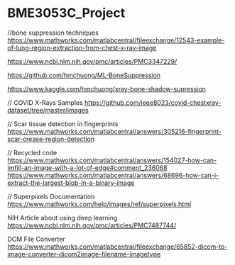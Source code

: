 # BME3053C_Project

//bone suppression techniques
https://www.mathworks.com/matlabcentral/fileexchange/12543-example-of-lung-region-extraction-from-chest-x-ray-image

https://www.ncbi.nlm.nih.gov/pmc/articles/PMC3347229/

https://github.com/hmchuong/ML-BoneSuppression

https://www.kaggle.com/hmchuong/xray-bone-shadow-supression

// COVID X-Rays Samples
https://github.com/ieee8023/covid-chestxray-dataset/tree/master/images


// Scar tissue detection in fingerprints
https://www.mathworks.com/matlabcentral/answers/305216-fingerprint-scar-crease-region-detection

// Recycled code
https://www.mathworks.com/matlabcentral/answers/154027-how-can-imfill-an-image-with-a-lot-of-edge#comment_236068
https://www.mathworks.com/matlabcentral/answers/68696-how-can-i-extract-the-largest-blob-in-a-binary-image

// Superpixels Documentation
https://www.mathworks.com/help/images/ref/superpixels.html


NIH Article about using deep learning
https://www.ncbi.nlm.nih.gov/pmc/articles/PMC7487744/

DCM File Converter
https://www.mathworks.com/matlabcentral/fileexchange/65852-dicom-to-image-converter-dicom2image-filename-imagetype
